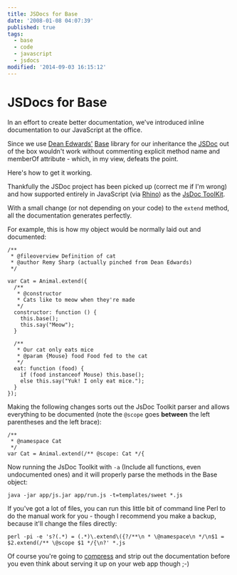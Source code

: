```yaml
---
title: JSDocs for Base
date: '2008-01-08 04:07:39'
published: true
tags:
  - base
  - code
  - javascript
  - jsdocs
modified: '2014-09-03 16:15:12'
---
```

# JSDocs for Base

In an effort to create better documentation, we've introduced inline documentation to our JavaScript at the office.

Since we use [Dean Edwards'](http://dean.edwards.name/) [Base](http://dean.edwards.name/weblog/2006/03/base/) library for our inheritance the [JSDoc](http://jsdoc.sourceforge.net/) out of the box wouldn't work without commenting explicit method name and memberOf attribute - which, in my view, defeats the point.

Here's how to get it working.


<!--more-->

Thankfully the JSDoc project has been picked up (correct me if I'm wrong) and how supported entirely in JavaScript (via [Rhino](http://www.mozilla.org/rhino/)) as the [JsDoc ToolKit](http://jsdoctoolkit.org/).

With a small change (or not depending on your code) to the <code>extend</code> method, all the documentation generates perfectly.

For example, this is how my object would be normally laid out and documented:

<script src="/js/prettify.packed.js" type="text/javascript" charset="utf-8"></script>

<pre><code class="prettyprint">/**
 * @fileoverview Definition of cat
 * @author Remy Sharp (actually pinched from Dean Edwards)
 */

var Cat = Animal.extend({
  /**
   * @constructor
   * Cats like to meow when they're made
   */
  constructor: function () {
    this.base();
    this.say("Meow");
  }

  /**
   * Our cat only eats mice
   * @param {Mouse} food Food fed to the cat
   */
  eat: function (food) {
    if (food instanceof Mouse) this.base();
    else this.say("Yuk! I only eat mice.");
  }
});</code></pre>

Making the following changes sorts out the JsDoc Toolkit parser and allows everything to be documented (note the <code>@scope</code> goes <strong>between</strong> the left parentheses and the left brace):

<pre><code class="prettyprint">/**
 * @namespace Cat
 */
var Cat = Animal.extend(/** @scope: Cat */{</code></pre>

Now running the JsDoc Toolkit with <code>-a</code> (Include all functions, even undocumented ones) and it will properly parse the methods in the Base object:

<pre><code class="prettyprint">java -jar app/js.jar app/run.js -t=templates/sweet *.js</code></pre>

If you've got a lot of files, you can run this little bit of command line Perl to do the manual work for you - though I recommend you make a backup, because it'll change the files directly:

<pre><code class="prettyprint">perl -pi -e 's?(.*) = (.*)\.extend\({?/**\n * \@namespace\n */\n$1 = $2.extend(/** \@scope $1 */{\n?' *.js</code></pre>

Of course you're going to [compress](http://dean.edwards.name/packer/) and strip out the documentation before you even think about serving it up on your web app though ;-)
